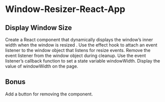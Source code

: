 # Window-Resizer-React-App

## Display Window Size
Create a React component that dynamically displays the window’s inner width when the window is resized .  Use the effect hook to attach an event listener to the window object that listens for resize events.  Remove the event listener from the window object during cleanup.  Use the event listener’s callback function to set a state variable windowWidth.  Display the value of windowWidth on the page.

## Bonus
Add a button for removing the component.
